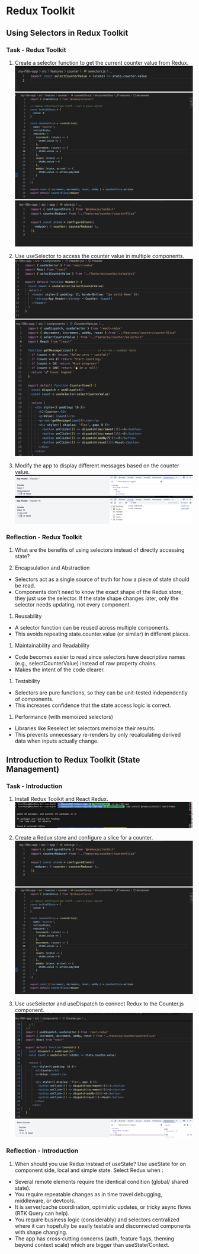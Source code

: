 # Redux Toolkit

## Using Selectors in Redux Toolkit

### Task - Redux Toolkit

1. Create a selector function to get the current counter value from Redux.
![Create selector](selector.png)
![Create Counterslice](counterslice.png)
![Create store](store.png)

2. Use useSelector to access the counter value in multiple components.
![Using useSelector](header.png)
![Using useSelector](counterview.png)

3. Modify the app to display different messages based on the counter value.
![Running app](test_redux1.png)
![Running app](test_redux2.png)

### Reflection - Redux Toolkit

1. What are the benefits of using selectors instead of directly accessing state?

1. Encapsulation and Abstraction

- Selectors act as a single source of truth for how a piece of state should be read.
- Components don’t need to know the exact shape of the Redux store; they just use the selector. If the state shape changes later, only the selector needs updating, not every component.

1. Reusability

- A selector function can be reused across multiple components.
- This avoids repeating state.counter.value (or similar) in different places.

1. Maintainability and Readability

- Code becomes easier to read since selectors have descriptive names (e.g., selectCounterValue) instead of raw property chains.
- Makes the intent of the code clearer.

1. Testability

- Selectors are pure functions, so they can be unit-tested independently of components.
- This increases confidence that the state access logic is correct.

1. Performance (with memoized selectors)

- Libraries like Reselect let selectors memoize their results.
- This prevents unnecessary re-renders by only recalculating derived data when inputs actually change.

## Introduction to Redux Toolkit (State Management)

### Task - Introduction

1. Install Redux Toolkit and React Redux.
![Setup Redux](setup_redux.png)

2. Create a Redux store and configure a slice for a counter.
![Creating store](store.png)
![Configure a slice](counterslice.png)

3. Use useSelector and useDispatch to connect Redux to the Counter.js component.
![Use useSelector and useDispatch](counter.png)
![testing counter](test_intro.png)

### Reflection - Introduction

1. When should you use Redux instead of useState?
Use useState for on component side, local and simple state.
Select Redux when :

- Several remote elements require the identical condition (global/ shared state).
- You require repeatable changes as in time travel debugging, middleware, or devtools.
- It is server/cache coordination, optimistic updates, or tricky async flows (RTK Query can help).
- You require business logic (considerably) and selectors centralized where it can hopefully be easily testable and disconnected components with shape changing.
- The app has cross‑cutting concerns (auth, feature flags, theming beyond context scale) which are bigger than useState/Context.
